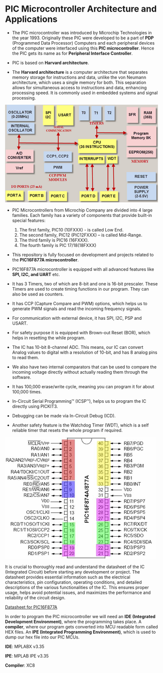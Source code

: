 # PIC Microcontroller Architecture and Applications

* The PIC microcontroller was introduced by Microchip Technologies in the year 1993. Originally these PIC were developed to be a part of **PDP** (Programmed Data Processor) Computers and each peripheral devices of the computer were interfaced using this **PIC microcontroller**. Hence the PIC gets its name as for **Peripheral Interface Controller**.

* PIC is based on **Harvard architecture**.

* The **Harvard architecture** is a computer architecture that separates memory storage for instructions and data, unlike the von Neumann architecture, which uses a single memory for both. This separation allows for simultaneous access to instructions and data, enhancing processing speed. It is commonly used in embedded systems and signal processing.

![Alt text](Images\PIC_Architecture_diag.jpg)

* PIC Microcontrollers from Microchip Company are divided into 4 large families. Each family has a variety of components that provide built-in special features:

    1) The first family, PIC10 (10FXXX) - is called Low End.
    2) The second family, PIC12 (PIC12FXXX) – is called Mid-Range. 
    3) The third family is PIC16 (16FXXX).
    4) The fourth family is PIC 17/18(18FXXX)

* This repository is fully focused on development and projects related to the **PIC16F877A microcontroller**.

* PIC16F877A microcontroller is equipped with all advanced features like **SPI, I2C, and UART** etc.

* It has 3 Timers, two of which are 8-bit and one is 16-bit prescaler. These Timers are used to create timing functions in our program. They can also be used as counters. 

* It has CCP (Capture Compare and PWM) options, which helps us to generate PWM signals and read the incoming frequency signals. 

* For communication with external device, it has SPI, I2C, PSP and USART.   

* For safety purpose it is equipped with Brown-out Reset (BOR),  which helps in resetting the while program.

* The IC has 10-bit 8-channel ADC. This means, our IC can convert Analog values to digital with a resolution of 10-bit, and has 8 analog pins to read them. 

* We also have two internal comparators that can be used to compare the incoming voltage directly without actually reading them through the software.

* It has 100,000 erase/write cycle, meaning you can program it for about 100,000 times. 

* In-Circuit Serial Programming™ (ICSP™), helps us to program the IC directly using PICKIT3. 

* Debugging can be made via In-Circuit Debug (ICD). 

* Another safety feature is the Watchdog Timer (WDT), which is a self reliable timer that resets the whole program if required.

![Alt text](Images\PIC16F877A_pinout.jpg)

It is crucial to thoroughly read and understand the datasheet of the IC (Integrated Circuit) before starting any development or project. The datasheet provides essential information such as the electrical characteristics, pin configuration, operating conditions, and detailed descriptions of the various functionalities of the IC. This ensures proper usage, helps avoid potential issues, and maximizes the performance and reliability of the circuit design.

[Datasheet for PIC16F877A](PIC16F87X_DataSheet.pdf)


In order to program the PIC microcontroller we will need an **IDE (Integrated Development Environment)**, where the programming takes place. A **compiler**, where our program gets converted into MCU readable form called HEX files. An **IPE (Integrated Programming Environment)**, which is used to dump our hex file into our PIC MCUs.

**IDE**: MPLABX v3.35

**IPE**: MPLAB IPE v3.35

**Compiler**: XC8